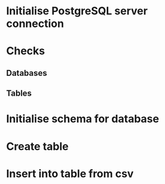 # Initialise PostgreSQL server connection

# Checks

## Databases

## Tables

# Initialise schema for database

# Create table

# Insert into table from csv
